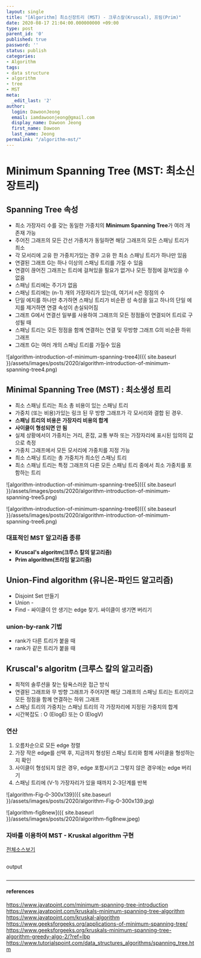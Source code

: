 ```yaml
---
layout: single
title: "[Algorithm] 최소신장트리 (MST) - 크루스칼(Kruscal), 프림(Prim)"
date: 2020-08-17 21:04:00.000000000 +09:00
type: post
parent_id: '0'
published: true
password: ''
status: publish
categories:
- Algorithm
tags:
- data structure
- algorithm
- tree
- MST
meta:
  _edit_last: '2'
author:
  login: DawoonJeong
  email: iamdawoonjeong@gmail.com
  display_name: Dawoon Jeong
  first_name: Dawoon
  last_name: Jeong
permalink: "/algorithm-mst/"
---
```

# Minimum Spanning Tree (MST: 최소신장트리)

## Spanning Tree 속성
- 최소 가장자리 수를 갖는 동일한 가중치의 **Minimum Spanning Tree**가 여러 개 존재 가능
- 주어진 그래프의 모든 간선 가중치가 동일하면 해당 그래프의 모든 스패닝 트리가 최소
- 각 모서리에 고유 한 가중치가있는 경우 고유 한 최소 스패닝 트리가 하나만 있음
- 연결된 그래프 G는 하나 이상의 스패닝 트리를 가질 수 있음
- 연결이 끊어진 그래프는 트리에 걸쳐있을 필요가 없거나 모든 정점에 걸쳐있을 수 없음
- 스패닝 트리에는 주기가 없음
- 스패닝 트리에는 (n-1) 개의 가장자리가 있는데,  여기서 n은 정점의 수
- 단일 에지를 하나만 추가하면 스패닝 트리가 비순환 성 속성을 잃고 하나의 단일 에지를 제거하면 연결 속성이 손실되어짐
- 그래프 G에서 연결선 일부를 사용하여 그래프의 모든 정점들이 연결되어 트리로 구성될 때
- 스패닝 트리는 모든 정점을 함께 연결하는 연결 및 무방향 그래프 G의 비순환 하위 그래프
- 그래프 G는 여러 개의 스패닝 트리를 가질수 있음

![algorithm-introduction-of-minimum-spanning-tree4]({{ site.baseurl }}/assets/images/posts/2020/algorithm-introduction-of-minimum-spanning-tree4.png)


## Minimal Spanning Tree (MST) : 최소생성 트리
- 최소 스패닝 트리는 최소 총 비용이 있는 스패닝 트리
- 가중치 (또는 비용)가있는 링크 된 무 방향 그래프가 각 모서리와 결합 된 경우.
- **스패닝 트리의 비용은 가장자리 비용의 합계**
- **사이클이 형성되면 안 됨**
- 실제 상황에서이 가중치는 거리, 혼잡, 교통 부하 또는 가장자리에 표시된 임의의 값으로 측정
- 가중치 그래프에서 모든 모서리에 가중치를 지정 가능  
- 최소 스패닝 트리는 총 가중치가 최소인 스패닝 트리
- 최소 스패닝 트리는 특정 그래프의 다른 모든 스패닝 트리 중에서 최소 가중치를 포함하는 트리


![algorithm-introduction-of-minimum-spanning-tree5]({{ site.baseurl }}/assets/images/posts/2020/algorithm-introduction-of-minimum-spanning-tree5.png)


![algorithm-introduction-of-minimum-spanning-tree6]({{ site.baseurl }}/assets/images/posts/2020/algorithm-introduction-of-minimum-spanning-tree6.png)


### 대표적인 MST 알고리즘 종류
- **Kruscal's algoritm(크루스 칼의 알고리즘)**
- **Prim algorithm(프라임 알고리즘)**




## Union-Find algorithm (유니온-파인드 알고리즘)
- Disjoint Set 만들기
- Union -
- Find - 싸이클이 안 생기는 edge 찾기. 싸이클이 생기면 버리기


### union-by-rank 기법
- rank가 다른 트리가 붙을 때
- rank가 같은 트리가 붙을 때


## **Kruscal's algoritm (크루스 칼의 알고리즘)**
- 최적의 솔루션을 찾는 탐욕스러운 접근 방식
- 연결된 그래프와 무 방향 그래프가 주어지면 해당 그래프의 스패닝 트리는 트리이고 모든 정점을 함께 연결하는 하위 그래프
- 스패닝 트리의 가중치는 스패닝 트리의 각 가장자리에 지정된 가중치의 합계
- 시간복잡도 : O (ElogE) 또는 O (ElogV)




### 연산
1. 오름차순으로 모든 edge 정렬
2. 가장 작은 edge를 선택 후, 지금까지 형성된 스패닝 트리와 함께 사이클을 형성하는지 확인
3. 사이클이 형성되지 않은 경우, edge 포함시키고 그렇지 않은 경우에는 edge 버리기
3. 스패닝 트리에 (V-1) 가장자리가 있을 때까지 2-3단계를 반복



![algorithm-Fig-0-300x139]({{ site.baseurl }}/assets/images/posts/2020/algorithm-Fig-0-300x139.jpg)


![algorithm-fig8new]({{ site.baseurl }}/assets/images/posts/2020/algorithm-fig8new.jpeg)



### 자바를 이용하여 MST - Kruskal algorithm 구현

[전체소스보기]()


```java

```



output

```
```



---

#### references
<https://www.javatpoint.com/minimum-spanning-tree-introduction>  
<https://www.javatpoint.com/kruskals-minimum-spanning-tree-algorithm>  
<https://www.javatpoint.com/kruskal-algorithm>  
<https://www.geeksforgeeks.org/applications-of-minimum-spanning-tree/>  
<https://www.geeksforgeeks.org/kruskals-minimum-spanning-tree-algorithm-greedy-algo-2/?ref=lbp>
<https://www.tutorialspoint.com/data_structures_algorithms/spanning_tree.htm>   
